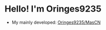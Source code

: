 # Hello! I'm **Oringes9235**

* My mainly developed: [Oringes9235/MasCN](https://github.com/Oringes9235/MasCN)